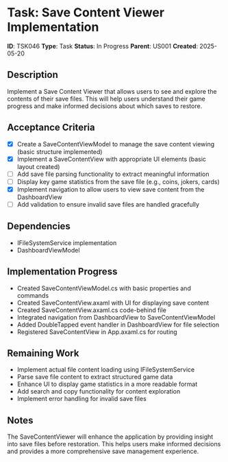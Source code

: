 # Task: Save Content Viewer Implementation

**ID**: TSK046
**Type**: Task
**Status**: In Progress
**Parent**: US001
**Created**: 2025-05-20

## Description

Implement a Save Content Viewer that allows users to see and explore the contents of their save files. This will help users understand their game progress and make informed decisions about which saves to restore.

## Acceptance Criteria

- [x] Create a SaveContentViewModel to manage the save content viewing (basic structure implemented)
- [x] Implement a SaveContentView with appropriate UI elements (basic layout created)
- [ ] Add save file parsing functionality to extract meaningful information
- [ ] Display key game statistics from the save file (e.g., coins, jokers, cards)
- [x] Implement navigation to allow users to view save content from the DashboardView
- [ ] Add validation to ensure invalid save files are handled gracefully

## Dependencies

- IFileSystemService implementation
- DashboardViewModel

## Implementation Progress

- Created SaveContentViewModel.cs with basic properties and commands
- Created SaveContentView.axaml with UI for displaying save content
- Created SaveContentView.axaml.cs code-behind file
- Integrated navigation from DashboardView to SaveContentViewModel
- Added DoubleTapped event handler in DashboardView for file selection
- Registered SaveContentView in App.axaml.cs for routing

## Remaining Work

- Implement actual file content loading using IFileSystemService
- Parse save file content to extract structured game data
- Enhance UI to display game statistics in a more readable format
- Add search and copy functionality for content exploration
- Implement error handling for invalid save files

## Notes

The SaveContentViewer will enhance the application by providing insight into save files before restoration. This helps users make informed decisions and provides a more comprehensive save management experience.
